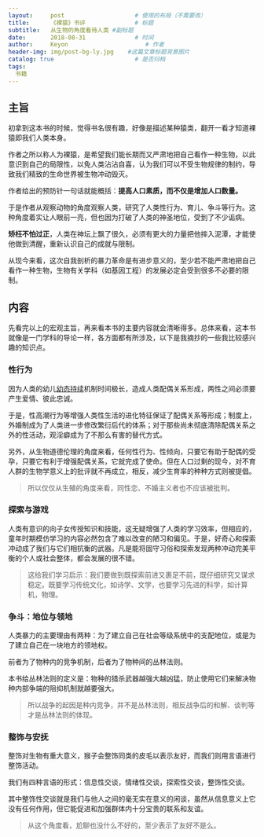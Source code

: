 ```yaml
---
layout:     post                    # 使用的布局（不需要改）
title:      《裸猿》书评              # 标题 
subtitle:   从生物的角度看待人类 #副标题
date:       2018-08-31              # 时间
author:     Keyon                      # 作者
header-img: img/post-bg-ly.jpg    #这篇文章标题背景图片
catalog: true                       # 是否归档
tags:
  书籍
---
```


## 主旨
初拿到这本书的时候，觉得书名很有趣，好像是描述某种猿类，翻开一看才知道裸猿即我们人类本身。

作者之所以称人为裸猿，是希望我们能长期而又严肃地把自己看作一种生物，以此意识到自己的局限性，以免人类沾沾自喜，认为我们可以不受生物规律的制约，导致我们精致的生命世界被生物冲动毁灭。

作者给出的预防针一句话就能概括：**提高人口素质，而不仅是增加人口数量。**

于是作者从观察动物的角度观察人类，研究了人类性行为、育儿、争斗等行为。这种角度着实让人眼前一亮，但也因为打破了人类的神圣地位，受到了不少诟病。

**矫枉不怕过正**，人类在神坛上飘了很久，必须有更大的力量把他摔入泥潭，才能使他做到清醒，重新认识自己的成就与限制。

从现今来看，这次自我剖析的暴力革命是有进步意义的，至少若不能严肃地把自己看作一种生物，生物有关学科（如基因工程）的发展必定会受到很多不必要的限制。

## 内容
先看完以上的宏观主旨，再来看本书的主要内容就会清晰得多。总体来看，这本书就像是一门学科的导论一样，各方面都有所涉及，以下是我摘抄的一些我比较感兴趣的知识点。

### 性行为
因为人类的幼儿[幼态持续](https://zh.wikipedia.org/wiki/%E5%B9%BC%E6%80%81%E5%BB%B6%E7%BB%AD)机制时间极长，造成人类配偶关系形成，两性之间必须要产生爱情、彼此忠诚。

于是，性高潮行为等增强人类性生活的进化特征保证了配偶关系等形成；制度上，外婚制成为了人类进一步修改繁衍后代的体系；对于那些尚未彻底清除配偶关系之外的性活动，观淫癖成为了不那么有害的替代方式。

另外，从生物道德伦理的角度来看，任何性行为、性倾向，只要它有助于配偶的受孕，只要它有利于增强配偶关系，它就完成了使命。但在人口过剩的现今，对不育人群的生物学意义上的批评就不再成立，相反，减少生育率的种种方式则被提倡。

> 所以仅仅从生殖的角度来看，同性恋、不婚主义者也不应该被批判。

### 探索与游戏
人类有意识的向子女传授知识和技能，这无疑增强了人类的学习效率，但相应的，童年时期模仿学习的内容必然包含了难以改变的陋习和偏见。于是，好奇心和探索冲动成了我们与它们相抗衡的武器。凡是能将固守习俗和探索发现两种冲动完美平衡的个人或社会整体，都会发展的很不错。

> 这给我们学习启示：我们要做到既探索前进又裹足不前，既仔细研究又谋求稳定。既要学习传统文化，如诗学、文学，也要学习先进的科学，如计算机，物理。

### 争斗：地位与领地
人类暴力的主要理由有两种：为了建立自己在社会等级系统中的支配地位，或是为了建立自己在一块地方的领地权。

前者为了物种内的竞争机制，后者为了物种间的丛林法则。

本书给丛林法则的定义是：物种的猎杀武器越强大越凶猛，防止使用它们来解决物种内部争端的阻抑机制就越要强大。

> 所以战争的起因是种内竞争，并不是丛林法则，相反战争后的和解、谈判等才是丛林法则的体现。

### 整饰与安抚
整饰对生物有重大意义，猴子会整饰同类的皮毛以表示友好，而我们则用言语进行整饰活动。

我们有四种言语的形式：信息性交谈，情绪性交谈，探索性交谈，整饰性交谈。

其中整饰性交谈就是我们与他人之间的毫无实在意义的闲谈，虽然从信息意义上它没有任何作用，但它能促进和加强群体内十分宝贵的联系和友谊。

> 从这个角度看，尬聊也没什么不好的，至少表示了友好不是么。